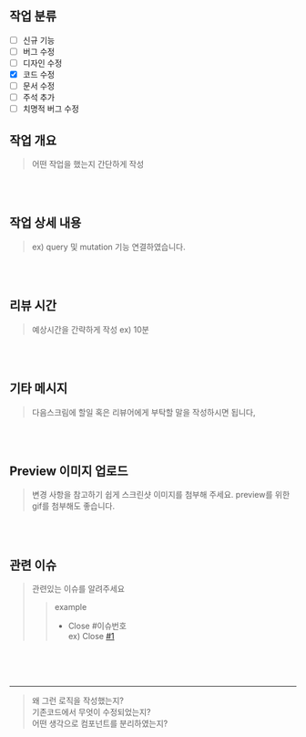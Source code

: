 ## 작업 분류 
- [ ] 신규 기능
- [ ] 버그 수정
- [ ] 디자인 수정
- [X] 코드 수정
- [ ] 문서 수정
- [ ] 주석 추가
- [ ] 치명적 버그 수정

## 작업 개요
> 어떤 작업을 했는지 간단하게 작성
<!-- 아래 작성 -->




<br><br>
## 작업 상세 내용
>  ex) query 및 mutation 기능 연결하였습니다.  
<!-- 아래 작성 -->



<br><br>
## 리뷰 시간
> 예상시간을 간략하게 작성 ex) 10분
<!-- 아래 작성 -->



<br><br>
## 기타 메시지
> 다음스크림에 할일 혹은 리뷰어에게 부탁할 말을 작성하시면 됩니다,
<!-- 아래 작성 -->



<br><br>
## Preview 이미지 업로드
> 변경 사항을 참고하기 쉽게 스크린샷 이미지를 첨부해 주세요. preview를 위한 gif를 첨부해도 좋습니다.
<!-- 아래 작성 -->



<br><br>
## 관련 이슈
> 관련있는 이슈를 알려주세요
>> example
>> - Close #이슈번호  
>> ex) Close [#1](https://github.com/TEAM-2NE1/steach-server/pull/2)
<!-- 아래 작성 -->



<br><br><br>


---
> 왜 그런 로직을 작성했는지?  
기존코드에서 무엇이 수정되었는지?  
어떤 생각으로 컴포넌트를 분리하였는지?

